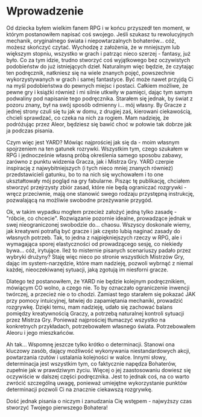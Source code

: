 # Wprowadzenie

Od dziecka byłem wielkim fanem RPG i w końcu przyszedł ten moment, w którym postanowiłem napisać coś swojego. Jeśli szukasz tu rewolucyjnych mechanik, oryginalnego świata i niepowtarzalnych bohaterów... cóż, możesz skończyć czytać. Wychodzę z założenia, że w mniejszym lub większym stopniu, wszystko w grach i patrząc nieco szerzej - fantasy, już było. Co za tym idzie, trudno stworzyć coś wyjątkowego bez oczywistych podobieństw do już istniejących dzieł. Naturalnym więc będzie, że czytając ten podręcznik, natkniesz się na wiele znanych pojęć, powszechnie wykorzystywanych w grach i samej fantastyce. Być może nawet przyjdą Ci na myśl podobieństwa do pewnych miejsc i postaci. Całkiem możliwe, że pewne gry i książki również i mi silnie utkwiły w pamięci, dając tym samym podwaliny pod napisanie tego podręcznika. Starałem się jednak, by świat z pozoru znany, był na swój sposób odmienny i... mój własny. By Gracze z jednej strony czuli się tu jak w domu, z drugiej zaś, kierowani ciekawością, chcieli sprawdzać, co czeka na nich za rogiem. Mam nadzieję, że podróżując przez Aleor, będziesz się bawić choć w połowie tak dobrze jak ja podczas pisania.

Czym więc jest YARD? 
Mówiąc najprościej jak się da - moim własnym spojrzeniem na ten gatunek rozrywki. Wszystkim tym, czego szukałem w RPG i jednocześnie własną próbą określenia samego sposobu zabawy, zarówno z punktu widzenia Gracza, jak i Mistrza Gry. YARD czerpie inspirację z najwybitniejszych (i tych nieco mniej znanych również) przedstawicieli gatunku, bo to na nich się wychowałem i to one ukształtowały mój pogląd na gry fabularne. Pisząc tę publikację, chciałem stworzyć przejrzysty zbiór zasad, które nie będą ograniczać rozgrywki - wręcz przeciwnie, mają one stanowić swego rodzaju przystępną instrukcję, pozwalającą na możliwie swobodne przeżywanie przygód. 

Ok, w takim wypadku mogłem przecież założyć jedną tylko zasadę - "róbcie, co chcecie". Rozwiązanie pozornie idealne, prowadzące jednak w swej nieograniczonej swobodzie do... chaosu. Wszyscy doskonale wiemy, jak kreatywni potrafią być gracze i jak często lubią naginać zasady do własnych potrzeb. Tak, to jedna z najpiękniejszych rzeczy w RPG, ale i wymagająca sporej elastyczności od prowadzącego sesję, co niekiedy bywa... cóż, irytujące. Ileż to misternie pisanych scenariuszy padało przez wybryki drużyny? Staję więc nieco po stronie wszystkich Mistrzów Gry, dając im system-narzędzie, które mam nadzieję, pozwoli wybrnąć z niemal każdej, nieoczekiwanej sytuacji, jaką zgotują im niesforni gracze.

Dlatego też postanowiłem, że YARD nie będzie kolejnym podręcznikiem, mówiącym CO wolno, a czego nie. To by oznaczało ograniczenie inwencji twórczej, a przecież nie o to chodzi. Zamiast tego starałem się pokazać JAK przy pomocy intuicyjnej, łatwiej do zapamiętania mechaniki, prowadzić rozgrywkę. Dzięki temu, mam nadzieję, udało się zachować balans pomiędzy kreatywnością Graczy, a potrzebą naturalnej kontroli sytuacji przez Mistrza Gry. Ponieważ najprościej tłumaczyć wszystko na konkretnych przykładach, potrzebowałem własnego świata. Potrzebowałem Aleoru i jego mieszkańców.

Ah tak... Wspomnę jeszcze tylko krótko o determinacji. Stanowi ona kluczowy zasób, dający możliwość wykonywania niestandardowych akcji, powtarzania rzutów i ustalania kolejności w walce. Innymi słowy, determinacja jest wszystkim tym, co faktycznie napędza Bohaterów, zupełnie jak w prawdziwym życiu. Więcej o jej zaastosowaniu dowiesz się oczywiście w dalszej części podręcznika. Jest to jednak coś, na co warto zwrócić szczególną uwagę, ponieważ umiejętne wykorzystanie punktów determinacji pozwoli Ci na znacznie ciekawszą rozgrywkę.

Dość jednak pisania o niczym i zanudzania Cię wstępem - najwyższy czas stworzyć Twojego pierwszego Bohatera!